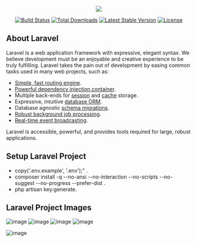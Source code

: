 <p align="center"><img src="https://laravel.com/assets/img/components/logo-laravel.svg"></p>

<p align="center">
<a href="https://travis-ci.org/laravel/framework"><img src="https://travis-ci.org/laravel/framework.svg" alt="Build Status"></a>
<a href="https://packagist.org/packages/laravel/framework"><img src="https://poser.pugx.org/laravel/framework/d/total.svg" alt="Total Downloads"></a>
<a href="https://packagist.org/packages/laravel/framework"><img src="https://poser.pugx.org/laravel/framework/v/stable.svg" alt="Latest Stable Version"></a>
<a href="https://packagist.org/packages/laravel/framework"><img src="https://poser.pugx.org/laravel/framework/license.svg" alt="License"></a>
</p>

## About Laravel

Laravel is a web application framework with expressive, elegant syntax. We believe development must be an enjoyable and creative experience to be truly fulfilling. Laravel takes the pain out of development by easing common tasks used in many web projects, such as:

- [Simple, fast routing engine](https://laravel.com/docs/routing).
- [Powerful dependency injection container](https://laravel.com/docs/container).
- Multiple back-ends for [session](https://laravel.com/docs/session) and [cache](https://laravel.com/docs/cache) storage.
- Expressive, intuitive [database ORM](https://laravel.com/docs/eloquent).
- Database agnostic [schema migrations](https://laravel.com/docs/migrations).
- [Robust background job processing](https://laravel.com/docs/queues).
- [Real-time event broadcasting](https://laravel.com/docs/broadcasting).

Laravel is accessible, powerful, and provides tools required for large, robust applications.

## Setup Laravel Project

- copy('.env.example', '.env');" .
- composer install -q --no-ansi --no-interaction --no-scripts --no-suggest --no-progress --prefer-dist .
- php artisan key:generate.

## Laravel Project Images

![image](https://user-images.githubusercontent.com/49311743/75881800-15725400-5e20-11ea-8d3a-29f5883b6077.PNG)
![image](https://user-images.githubusercontent.com/49311743/75881794-13a89080-5e20-11ea-9081-3d6e3d864a5f.PNG)
![image](https://user-images.githubusercontent.com/49311743/75881795-14d9bd80-5e20-11ea-8179-bdc63b850d38.PNG)
![image](https://user-images.githubusercontent.com/49311743/75881796-14d9bd80-5e20-11ea-9ae2-3c1b741a7415.PNG)

![image](https://user-images.githubusercontent.com/49311743/75881803-173c1780-5e20-11ea-8be3-f158e4daa867.PNG)



